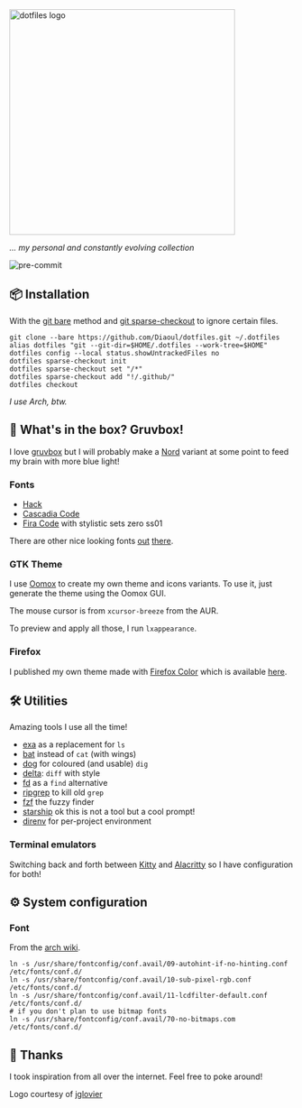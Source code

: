 <img src="https://dotfiles.github.io/images/dotfiles-logo.png" alt="dotfiles logo" width="400" />

_... my personal and constantly evolving collection_

![pre-commit](https://github.com/Diaoul/dotfiles/workflows/pre-commit/badge.svg)

## :package: Installation
With the [git bare](https://www.atlassian.com/git/tutorials/dotfiles) method
and [git sparse-checkout](https://git-scm.com/docs/git-sparse-checkout) to
ignore certain files.

```fish
git clone --bare https://github.com/Diaoul/dotfiles.git ~/.dotfiles
alias dotfiles "git --git-dir=$HOME/.dotfiles --work-tree=$HOME"
dotfiles config --local status.showUntrackedFiles no
dotfiles sparse-checkout init
dotfiles sparse-checkout set "/*"
dotfiles sparse-checkout add "!/.github/"
dotfiles checkout
```

_I use Arch, btw._

## :art: What's in the box? Gruvbox!
I love [gruvbox](https://github.com/gruvbox-community/gruvbox) but I
will probably make a [Nord](https://www.nordtheme.com/) variant at some
point to feed my brain with more blue light!

### Fonts
* [Hack](https://sourcefoundry.org/hack/)
* [Cascadia Code](https://github.com/microsoft/cascadia-code)
* [Fira Code](https://github.com/tonsky/FiraCode) with stylistic sets
  zero ss01

There are other nice looking fonts [out](https://terminal.sexy/)
[there](https://www.programmingfonts.org/).

### GTK Theme
I use [Oomox](https://github.com/themix-project/oomox) to create my own
theme and icons variants.
To use it, just generate the theme using the Oomox GUI.

The mouse cursor is from `xcursor-breeze` from the AUR.

To preview and apply all those, I run `lxappearance`.

### Firefox
I published my own theme made with [Firefox Color](https://color.firefox.com/)
which is available [here](https://addons.mozilla.org/addon/yagdmit/).

## :hammer_and_wrench: Utilities
Amazing tools I use all the time!

* [exa](https://the.exa.website/) as a replacement for `ls`
* [bat](https://github.com/sharkdp/bat) instead of `cat` (with wings)
* [dog](https://dns.lookup.dog/) for coloured (and usable) `dig`
* [delta](https://github.com/dandavison/delta): `diff` with style
* [fd](https://github.com/sharkdp/fd) as a `find` alternative
* [ripgrep](https://github.com/BurntSushi/ripgrep) to kill old `grep`
* [fzf](https://github.com/junegunn/fzf) the fuzzy finder
* [starship](https://starship.rs/) ok this is not a tool but a cool prompt!
* [direnv](https://direnv.net/) for per-project environment

### Terminal emulators
Switching back and forth between [Kitty](https://sw.kovidgoyal.net/kitty/) and
[Alacritty](https://github.com/alacritty/alacritty) so I have configuration
for both!

## :gear: System configuration
### Font
From the [arch wiki](https://wiki.archlinux.org/index.php/Font_configuration).

```fish
ln -s /usr/share/fontconfig/conf.avail/09-autohint-if-no-hinting.conf /etc/fonts/conf.d/
ln -s /usr/share/fontconfig/conf.avail/10-sub-pixel-rgb.conf /etc/fonts/conf.d/
ln -s /usr/share/fontconfig/conf.avail/11-lcdfilter-default.conf /etc/fonts/conf.d/
# if you don't plan to use bitmap fonts
ln -s /usr/share/fontconfig/conf.avail/70-no-bitmaps.com /etc/fonts/conf.d/
```

## :handshake: Thanks
I took inspiration from all over the internet. Feel free to poke around!

Logo courtesy of [jglovier](https://github.com/jglovier/dotfiles-logo)
